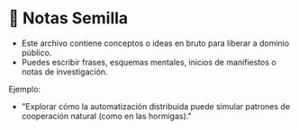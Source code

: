 # 🌱 Notas Semilla

- Este archivo contiene conceptos o ideas en bruto para liberar a dominio público.
- Puedes escribir frases, esquemas mentales, inicios de manifiestos o notas de investigación.

Ejemplo:
- "Explorar cómo la automatización distribuida puede simular patrones de cooperación natural (como en las hormigas)."
